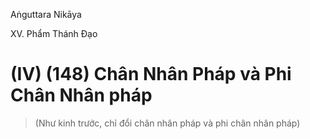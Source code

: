 Aṅguttara Nikāya

XV. Phẩm Thánh Ðạo

# (IV) (148) Chân Nhân Pháp và Phi Chân Nhân pháp

> (Như kinh trước, chỉ đổi chân nhân pháp và phi chân nhân pháp)

